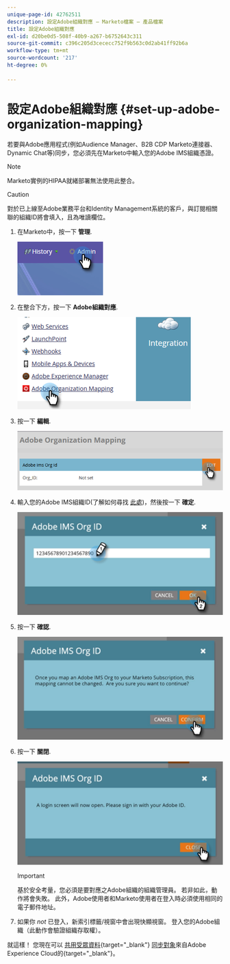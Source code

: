```yaml
---
unique-page-id: 42762511
description: 設定Adobe組織對應 — Marketo檔案 — 產品檔案
title: 設定Adobe組織對應
exl-id: d20be0d5-508f-40b9-a267-b6752643c311
source-git-commit: c396c205d3cececc752f9b563c0d2ab41ff92b6a
workflow-type: tm+mt
source-wordcount: '217'
ht-degree: 0%

---
```


# 設定Adobe組織對應 {#set-up-adobe-organization-mapping}

若要與Adobe應用程式(例如Audience Manager、B2B CDP Marketo連接器、Dynamic Chat等)同步，您必須先在Marketo中輸入您的Adobe IMS組織憑證。

>[!NOTE]
>
>Marketo實例的HIPAA就緒部署無法使用此整合。

>[!CAUTION]
>
>對於已上線至Adobe業務平台和Identity Management系統的客戶，與訂閱相關聯的組織ID將會填入，且為唯讀欄位。

1. 在Marketo中，按一下 **管理**.

   ![](assets/set-up-adobe-experience-cloud-audience-sharing-1.png)

1. 在整合下方，按一下 **Adobe組織對應**.

   ![](assets/set-up-adobe-experience-cloud-audience-sharing-2.png)

1. 按一下 **編輯**.

   ![](assets/set-up-adobe-experience-cloud-audience-sharing-3.png)

1. 輸入您的Adobe IMS組織ID(了解如何尋找 [此處](https://experienceleague.adobe.com/docs/control-panel/using/faq.html))，然後按一下 **確定**.

   ![](assets/set-up-adobe-experience-cloud-audience-sharing-4.png)

1. 按一下 **確認**.

   ![](assets/set-up-adobe-experience-cloud-audience-sharing-5.png)

1. 按一下 **關閉**.

   ![](assets/set-up-adobe-experience-cloud-audience-sharing-6.png)

   >[!IMPORTANT]
   >
   >基於安全考量，您必須是要對應之Adobe組織的組織管理員。 若非如此，動作將會失敗。 此外，Adobe使用者和Marketo使用者在登入時必須使用相同的電子郵件地址。

1. 如果你 _not_ 已登入，新索引標籤/視窗中會出現快顯視窗。 登入您的Adobe組織（此動作會驗證組織存取權）。

就這樣！ 您現在可以 [共用受眾資料](/help/marketo/product-docs/core-marketo-concepts/smart-lists-and-static-lists/static-lists/send-a-list-to-adobe-experience-cloud.md){target=&quot;_blank&quot;} [同步對象](/help/marketo/product-docs/core-marketo-concepts/miscellaneous/sync-an-audience-from-adobe-experience-cloud.md)來自Adobe Experience Cloud的{target=&quot;_blank&quot;}。
